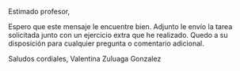 Estimado profesor,

Espero que este mensaje le encuentre bien. Adjunto le envío la tarea solicitada junto con un ejercicio extra que he realizado. Quedo a su disposición para cualquier pregunta o comentario adicional.

Saludos cordiales, Valentina Zuluaga Gonzalez
